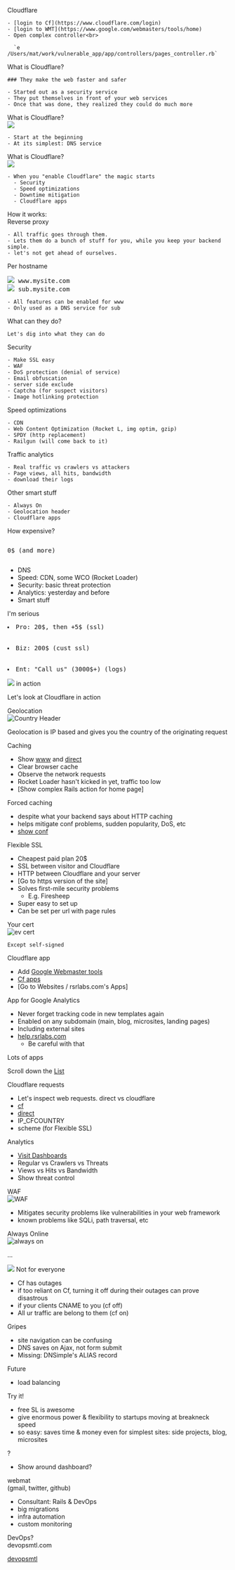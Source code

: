 Cloudflare

    - [login to Cf](https://www.cloudflare.com/login)
    - [login to WMT](https://www.google.com/webmasters/tools/home)
    - Open complex controller<br>

      `e /Users/mat/work/vulnerable_app/app/controllers/pages_controller.rb`


What is Cloudflare?

    ### They make the web faster and safer

    - Started out as a security service
    - They put themselves in front of your web services
    - Once that was done, they realized they could do much more

What is Cloudflare?<br>
<span class="cloud off"><img src="cf-off.png"/></span>

    - Start at the beginning
    - At its simplest: DNS service

What is Cloudflare?<br>
<span class="cloud on"><img src="cf-on.png"/></span>

    - When you "enable Cloudflare" the magic starts
      - Security
      - Speed optimizations
      - Downtime mitigation
      - Cloudflare apps

How it works:<br>
Reverse proxy

    - All traffic goes through them.
    - Lets them do a bunch of stuff for you, while you keep your backend simple.
    - let's not get ahead of ourselves.

Per hostname

<pre><span class="cloud on"><img src="cf-on.png"/></span> www.mysite.com
<span class="cloud off"><img src="cf-off.png"/></span> sub.mysite.com</pre>

    - All features can be enabled for www
    - Only used as a DNS service for sub

What can they do?

    Let's dig into what they can do

Security

    - Make SSL easy
    - WAF
    - DoS protection (denial of service)
    - Email obfuscation
    - server side exclude
    - Captcha (for suspect visitors)
    - Image hotlinking protection

Speed optimizations

    - CDN
    - Web Content Optimization (Rocket L, img optim, gzip)
    - SPDY (http replacement)
    - Railgun (will come back to it)

Traffic analytics

    - Real traffic vs crawlers vs attackers
    - Page views, all hits, bandwidth
    - download their logs

Other smart stuff

    - Always On
    - Geolocation header
    - Cloudflare apps

How expensive?<br>
<pre><p class="center">0$ (and more)<p></pre>

  - DNS
  - Speed: CDN, some WCO (Rocket Loader)
  - Security: basic threat protection
  - Analytics: yesterday and before
  - Smart stuff

I'm serious

  <pre><li>Pro: 20$, then +5$ (ssl)</li>
  <li>Biz: 200$ (cust ssl)</li>
  <li>Ent: "Call us" (3000$+) (logs)</li></pre>

<span class="cloud on"><img src="cf-on.png"/></span> in action

  Let's look at Cloudflare in action

Geolocation<br>
![Country Header](country-header.png)

  Geolocation is IP based and gives you the country of the originating request

Caching

  - Show [www](www.rsrlabs.com) and [direct](direct.rsrlabs.com)
  - Clear browser cache
  - Observe the network requests
  - Rocket Loader hasn't kicked in yet, traffic too low
  - [Show complex Rails action for home page]

Forced caching

  - despite what your backend says about HTTP caching
  - helps mitigate conf problems, sudden popularity, DoS, etc
  - [show conf](https://www.cloudflare.com/page-rules?z=rsrlabs.com)

Flexible SSL

  - Cheapest paid plan 20$
  - SSL between visitor and Cloudflare
  - HTTP between Cloudflare and your server
  - [Go to https version of the site]
  - Solves first-mile security problems
    - E.g. Firesheep
  - Super easy to set up
  - Can be set per url with page rules

Your cert<br>
![ev cert](ssl-ev.png)

    Except self-signed

Cloudflare app

  - Add [Google Webmaster tools](https://www.google.com/webmasters/tools/home?hl=en)
  - [Cf apps](https://www.cloudflare.com/cloudflare-apps?z=rsrlabs.com)
  - [Go to Websites / rsrlabs.com's Apps]

App for Google Analytics

  - Never forget tracking code in new templates again
  - Enabled on any subdomain (main, blog, microsites, landing pages)
  - Including external sites
  - [help.rsrlabs.com](http://help.rsrlabs.com)
      - Be careful with that

Lots of apps

  Scroll down the [List](https://www.cloudflare.com/cloudflare-apps?z=rsrlabs.com)

Cloudflare requests

  - Let's inspect web requests. direct vs cloudflare
  - [cf](http://www.rsrlabs.com/headers)
  - [direct](http://direct.rsrlabs.com/headers)
  - IP_CFCOUNTRY
  - scheme (for Flexible SSL)


Analytics

  - [Visit Dashboards](https://www.cloudflare.com/analytics)
  - Regular vs Crawlers vs Threats
  - Views vs Hits vs Bandwidth
  - Show threat control

WAF<br>
![WAF](waf.png)

  - Mitigates security problems like vulnerabilities in your web framework
  - known problems like SQLi, path traversal, etc

Always Online<br>
![always on](cf-lol.png)

  ...

<span class="cloud off"><img src="cf-off.png"/></span> Not for everyone

  - Cf has outages
  - if too reliant on Cf, turning it off during their outages can prove disastrous
  - if your clients CNAME to you (cf off)
  - All ur traffic are belong to them (cf on)

Gripes

  - site navigation can be confusing
  - DNS saves on Ajax, not form submit
  - Missing: DNSimple's ALIAS record

Future

  - load balancing

Try it!

  - free SL is awesome
  - give enormous power & flexibility to startups moving at breakneck speed
  - so easy: saves time & money even for simplest sites: side projects, blog, microsites

?

 - Show around dashboard?

webmat<br>
(gmail, twitter, github)

  - Consultant: Rails & DevOps
  - big migrations
  - infra automation
  - custom monitoring

DevOps?<br>
devopsmtl.com

  [devopsmtl](http://devopsmtl.com)
